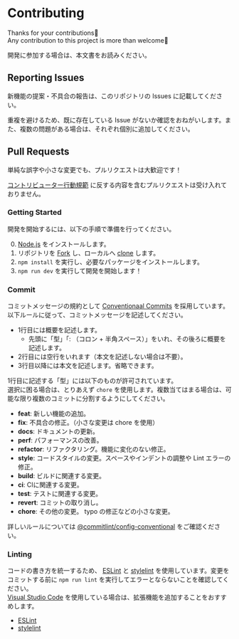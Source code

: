# Contributing

Thanks for your contributions🙏  
Any contribution to this project is more than welcome🚀

開発に参加する場合は、本文書をお読みください。

## Reporting Issues

新機能の提案・不具合の報告は、このリポジトリの Issues に記載してください。

重複を避けるため、既に存在している Issue がないか確認をおねがいします。また、複数の問題がある場合は、それぞれ個別に追加してください。

## Pull Requests

単純な誤字や小さな変更でも、プルリクエストは大歓迎です！

[コントリビューター行動規範](./CODE_OF_CONDUCT.md) に反する内容を含むプルリクエストは受け入れておりません。

### Getting Started

開発を開始するには、以下の手順で準備を行ってください。

0. [Node.js](https://nodejs.org/) をインストールします。
1. リポジトリを [Fork](https://docs.github.com/ja/github/getting-started-with-github/fork-a-repo) し、ローカルへ [clone](https://docs.github.com/ja/github/creating-cloning-and-archiving-repositories/cloning-a-repository) します。
2. `npm install` を実行し、必要なパッケージをインストールします。
3. `npm run dev` を実行して開発を開始します！

### Commit

コミットメッセージの規約として [Conventionaal Commits](https://www.conventionalcommits.org/) を採用しています。以下ルールに従って、コミットメッセージを記述してください。

- 1行目には概要を記述します。
  - 先頭に「型」「: （コロン + 半角スペース）」をいれ、その後ろに概要を記述します。
- 2行目には空行をいれます（本文を記述しない場合は不要）。
- 3行目以降には本文を記述します。省略できます。

1行目に記述する「型」には以下のものが許可されています。  
選択に困る場合は、とりあえず `chore` を使用します。複数当てはまる場合は、可能な限り複数のコミットに分割するようにしてください。

- **feat**: 新しい機能の追加。
- **fix**: 不具合の修正。（小さな変更は chore を使用）
- **docs**: ドキュメントの更新。
- **perf**: パフォーマンスの改善。
- **refactor**: リファクタリング。機能に変化のない修正。
- **style**: コードスタイルの変更。スペースやインデントの調整や Lint エラーの修正。
- **build**: ビルドに関連する変更。
- **ci**: CIに関連する変更。
- **test**: テストに関連する変更。
- **revert**: コミットの取り消し。
- **chore**: その他の変更。 typo の修正などの小さな変更。

詳しいルールについては [@commitlint/config-conventional](https://github.com/conventional-changelog/commitlint/tree/master/%40commitlint/config-conventional) をご確認ください。

### Linting

コードの書き方を統一するため、 [ESLint](https://eslint.org/) と [stylelint](https://stylelint.io/) を使用しています。変更をコミットする前に `npm run lint` を実行してエラーとならないことを確認してください。  
[Visual Studio Code](https://code.visualstudio.com/) を使用している場合は、拡張機能を追加することをおすすめします。

- [ESLint](https://marketplace.visualstudio.com/items?itemName=dbaeumer.vscode-eslint)
- [stylelint](https://marketplace.visualstudio.com/items?itemName=stylelint.vscode-stylelint)
